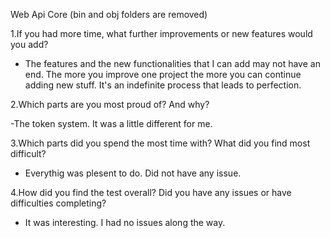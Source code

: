 Web Api Core (bin and obj folders are removed)

1.If you had more time, what further improvements or new features would you add?

- The features and the new functionalities that I can add may not have an end. The more you improve one project the more you can continue adding new stuff. It's an indefinite process that leads to perfection.

2.Which parts are you most proud of? And why?

-The token system. It was a little different for me.

3.Which parts did you spend the most time with? What did you find most difficult?

- Everythig was plesent to do. Did not have any issue.

4.How did you find the test overall? Did you have any issues or have difficulties completing?

- It was interesting. I had no issues along the way.
